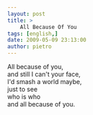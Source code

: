 ```yaml
---
layout: post
title: >
    All Because Of You
tags: [english,]
date: 2009-05-09 23:13:00
author: pietro
---
```

All because of you,<br/>and still I can't your face,<br/>I'd smash a world maybe,<br/>just to see<br/>who is who<br/>and all because of you.
